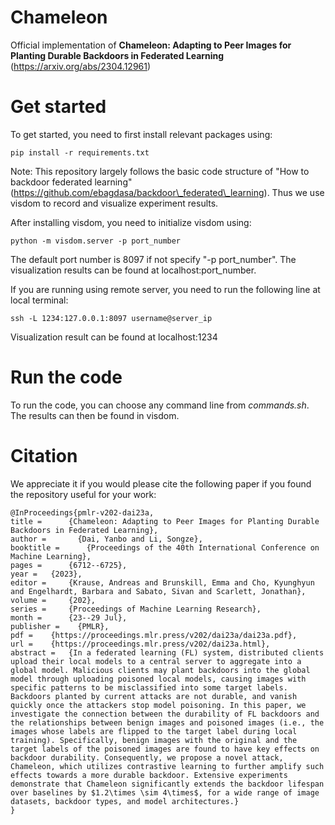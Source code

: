 # Chameleon
Official implementation of **Chameleon: Adapting to Peer Images for Planting Durable Backdoors in Federated Learning** (https://arxiv.org/abs/2304.12961)

# Get started
To get started, you need to first install relevant packages using:
  
    pip install -r requirements.txt

Note: This repository largely follows the basic code structure of "How to backdoor federated learning" (https://github.com/ebagdasa/backdoor\_federated\_learning). Thus we use visdom to record and visualize experiment results.

After installing visdom, you need to initialize visdom using:

    python -m visdom.server -p port_number

The default port number is 8097 if not specify "-p port\_number". The visualization results can be found at localhost:port\_number.

If you are running using remote server, you need to run the following line at local terminal:

    ssh -L 1234:127.0.0.1:8097 username@server_ip

Visualization result can be found at localhost:1234

# Run the code
To run the code, you can choose any command line from *commands.sh*. The results can then be found in visdom.

# Citation
We appreciate it if you would please cite the following paper if you found the repository useful for your work:


    @InProceedings{pmlr-v202-dai23a,
    title = 	 {Chameleon: Adapting to Peer Images for Planting Durable Backdoors in Federated Learning},
    author =       {Dai, Yanbo and Li, Songze},
    booktitle = 	 {Proceedings of the 40th International Conference on Machine Learning},
    pages = 	 {6712--6725},
    year = 	 {2023},
    editor = 	 {Krause, Andreas and Brunskill, Emma and Cho, Kyunghyun and Engelhardt, Barbara and Sabato, Sivan and Scarlett, Jonathan},
    volume = 	 {202},
    series = 	 {Proceedings of Machine Learning Research},
    month = 	 {23--29 Jul},
    publisher =    {PMLR},
    pdf = 	 {https://proceedings.mlr.press/v202/dai23a/dai23a.pdf},
    url = 	 {https://proceedings.mlr.press/v202/dai23a.html},
    abstract = 	 {In a federated learning (FL) system, distributed clients upload their local models to a central server to aggregate into a global model. Malicious clients may plant backdoors into the global model through uploading poisoned local models, causing images with specific patterns to be misclassified into some target labels. Backdoors planted by current attacks are not durable, and vanish quickly once the attackers stop model poisoning. In this paper, we investigate the connection between the durability of FL backdoors and the relationships between benign images and poisoned images (i.e., the images whose labels are flipped to the target label during local training). Specifically, benign images with the original and the target labels of the poisoned images are found to have key effects on backdoor durability. Consequently, we propose a novel attack, Chameleon, which utilizes contrastive learning to further amplify such effects towards a more durable backdoor. Extensive experiments demonstrate that Chameleon significantly extends the backdoor lifespan over baselines by $1.2\times \sim 4\times$, for a wide range of image datasets, backdoor types, and model architectures.}
    }

